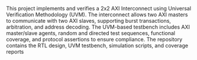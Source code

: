 This project implements and verifies a 2x2 AXI Interconnect using Universal Verification Methodology (UVM). The interconnect allows two AXI masters to communicate with two AXI slaves, supporting burst transactions, arbitration, and address decoding. The UVM-based testbench includes AXI master/slave agents, random and directed test sequences, functional coverage, and protocol assertions to ensure compliance. The repository contains the RTL design, UVM testbench, simulation scripts, and coverage reports